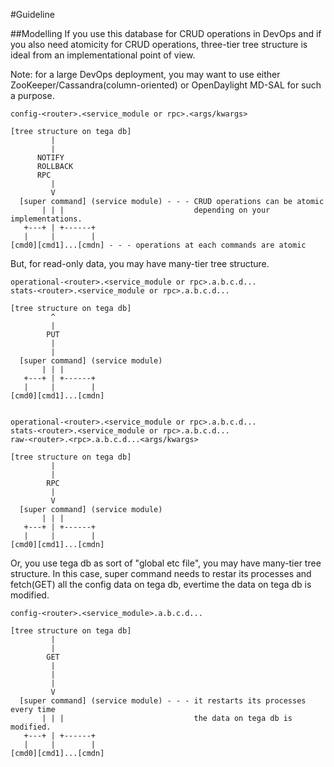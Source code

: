 #Guideline

##Modelling
If you use this database for CRUD operations in DevOps and if you also need atomicity for CRUD operations, three-tier tree structure is ideal from an implementational point of view. 

Note: for a large DevOps deployment, you may want to use either ZooKeeper/Cassandra(column-oriented) or OpenDaylight MD-SAL for such a purpose.
```
config-<router>.<service_module or rpc>.<args/kwargs>

[tree structure on tega db]
         |
         |
      NOTIFY
      ROLLBACK
      RPC
         |
         V
  [super command] (service module) - - - CRUD operations can be atomic
       | | |                             depending on your implementations.
   +---+ | +------+
   |     |        |
[cmd0][cmd1]...[cmdn] - - - operations at each commands are atomic
```

But, for read-only data, you may have many-tier tree structure.
```
operational-<router>.<service_module or rpc>.a.b.c.d...
stats-<router>.<service_module or rpc>.a.b.c.d...

[tree structure on tega db]
         ^
         |
        PUT
         |
         |
  [super command] (service module)
       | | |
   +---+ | +------+
   |     |        |
[cmd0][cmd1]...[cmdn]


operational-<router>.<service_module or rpc>.a.b.c.d...
stats-<router>.<service_module or rpc>.a.b.c.d...
raw-<router>.<rpc>.a.b.c.d...<args/kwargs>

[tree structure on tega db]
         |
         |
        RPC
         |
         V
  [super command] (service module)
       | | |
   +---+ | +------+
   |     |        |
[cmd0][cmd1]...[cmdn]

```

Or, you use tega db as sort of "global etc file", you may have many-tier tree structure. In this case, super command needs to restar its processes and fetch(GET) all the config data on tega db, evertime the data on tega db is modified. 
```
config-<router>.<service_module>.a.b.c.d...

[tree structure on tega db]
         |
         |
        GET
         |
         |
         |
         V
  [super command] (service module) - - - it restarts its processes every time
       | | |                             the data on tega db is modified.
   +---+ | +------+
   |     |        |
[cmd0][cmd1]...[cmdn] 
```
